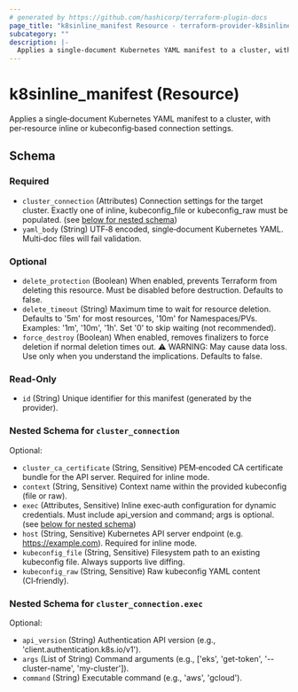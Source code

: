 ```yaml
---
# generated by https://github.com/hashicorp/terraform-plugin-docs
page_title: "k8sinline_manifest Resource - terraform-provider-k8sinline"
subcategory: ""
description: |-
  Applies a single‑document Kubernetes YAML manifest to a cluster, with per‑resource inline or kubeconfig‑based connection settings.
---
```


# k8sinline_manifest (Resource)

Applies a single‑document Kubernetes YAML manifest to a cluster, with per‑resource inline or kubeconfig‑based connection settings.



<!-- schema generated by tfplugindocs -->
## Schema

### Required

- `cluster_connection` (Attributes) Connection settings for the target cluster. Exactly one of inline, kubeconfig_file or kubeconfig_raw must be populated. (see [below for nested schema](#nestedatt--cluster_connection))
- `yaml_body` (String) UTF‑8 encoded, single‑document Kubernetes YAML. Multi‑doc files will fail validation.

### Optional

- `delete_protection` (Boolean) When enabled, prevents Terraform from deleting this resource. Must be disabled before destruction. Defaults to false.
- `delete_timeout` (String) Maximum time to wait for resource deletion. Defaults to '5m' for most resources, '10m' for Namespaces/PVs. Examples: '1m', '10m', '1h'. Set '0' to skip waiting (not recommended).
- `force_destroy` (Boolean) When enabled, removes finalizers to force deletion if normal deletion times out. ⚠️ WARNING: May cause data loss. Use only when you understand the implications. Defaults to false.

### Read-Only

- `id` (String) Unique identifier for this manifest (generated by the provider).

<a id="nestedatt--cluster_connection"></a>
### Nested Schema for `cluster_connection`

Optional:

- `cluster_ca_certificate` (String, Sensitive) PEM‑encoded CA certificate bundle for the API server. Required for inline mode.
- `context` (String, Sensitive) Context name within the provided kubeconfig (file or raw).
- `exec` (Attributes, Sensitive) Inline exec‑auth configuration for dynamic credentials. Must include api_version and command; args is optional. (see [below for nested schema](#nestedatt--cluster_connection--exec))
- `host` (String, Sensitive) Kubernetes API server endpoint (e.g. https://example.com). Required for inline mode.
- `kubeconfig_file` (String, Sensitive) Filesystem path to an existing kubeconfig file. Always supports live diffing.
- `kubeconfig_raw` (String, Sensitive) Raw kubeconfig YAML content (CI‑friendly).

<a id="nestedatt--cluster_connection--exec"></a>
### Nested Schema for `cluster_connection.exec`

Optional:

- `api_version` (String) Authentication API version (e.g., 'client.authentication.k8s.io/v1').
- `args` (List of String) Command arguments (e.g., ['eks', 'get-token', '--cluster-name', 'my-cluster']).
- `command` (String) Executable command (e.g., 'aws', 'gcloud').
